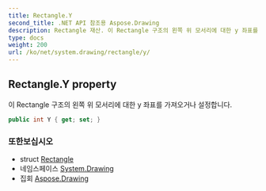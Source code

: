 ```yaml
---
title: Rectangle.Y
second_title: .NET API 참조용 Aspose.Drawing
description: Rectangle 재산. 이 Rectangle 구조의 왼쪽 위 모서리에 대한 y 좌표를 가져오거나 설정합니다.
type: docs
weight: 200
url: /ko/net/system.drawing/rectangle/y/
---
```

## Rectangle.Y property

이 Rectangle 구조의 왼쪽 위 모서리에 대한 y 좌표를 가져오거나 설정합니다.

```csharp
public int Y { get; set; }
```

### 또한보십시오

* struct [Rectangle](../)
* 네임스페이스 [System.Drawing](../../rectangle/)
* 집회 [Aspose.Drawing](../../../)


